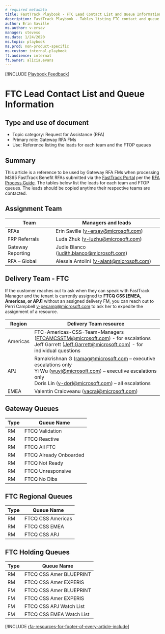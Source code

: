 ```yaml
---  
# required metadata  
title: FastTrack Playbook - FTC Lead Contact List and Queue Information  
description: FastTrack Playbook - Tables listing FTC contact and queue information 
author: Erin Saville  
ms.author: v-ersav  
manager: steveso
ms.date: 1/24/2020  
ms.topic: playbook  
ms.prod: non-product-specific  
ms.custom: internal-playbook  
ft.audience: internal  
ft.owner: alicia.evans
---  
```

[!INCLUDE [Playbook Feedback](./includes/questions-feedback.md)]

# FTC Lead Contact List and Queue Information

## Type and use of document

- Topic category: Request for Assistance (RFA)
- Primary role: Gateway RFA FMs
- Use: Reference listing the leads for each team and the FTOP queues

## Summary

This article is a reference to be used by Gateway RFA FMs when processing M365 FastTrack Benefit RFAs submitted via the [FastTrack Portal](https://fasttrack.microsoft.com/) per the [RFA Process Guide](rfa-process-guide.md). The tables below list the leads for each team and FTOP queues. The leads should be copied anytime their respective teams are contacted.

## Assignment Team

|    Team                   |    Managers and leads                                 |
|-------------------------- |-----------------------------------------------------  |
|    RFAs                   |    Erin Saville ([v-ersav@microsoft.com](mailto:v-ersav@microsoft.com))      |
|    FRP Referrals          |    Luda Zhuk ([v-luzhu@microsoft.com](mailto:v-luzhu@microsoft.com))   |
|    Gateway Reporting      |    Judie Blanco ([judith.blanco@microsoft.com](mailto:judith.blanco@microsoft.com))         |
|    RFA – Global           |    Alessia Antolini ([v-alant@microsoft.com](mailto:v-alant@microsoft.com))           |

## Delivery Team - FTC

If the customer reaches out to ask when they can speak with FastTrack Manager and the tenant is currently assigned to **FTCQ CSS [EMEA, Americas, or APJ]** without an assigned delivery FM, you can reach out to Perri Campbell [v-pecamp@microsoft.com](mailto:v-pecamp@microsoft.com) to ask her to expedite the assignment of a resource.

| Region     | Delivery Team resource     |
|------------    |------------------------------------------------------------------------------------------------------------------------------------------------------------------------------------------------------------------------------------------------------------------------------------    |
|   Americas     |   FTC-Americas-CSS-Team-Managers ([FTCAMCSSTM@microsoft.com](mailto:FTCAMCSSTM@microsoft.com)) - for escalations <br />  Jeff Garrett ([Jeff.Garrett@microsoft.com](mailto:Jeff.Garrett@microsoft.com)) - for individual questions      |
|   APJ     |   Ramakrishnan G ([ramag@microsoft.com](mailto:ramag@microsoft.com) – executive escalations only <br />  Yi Wu ([wuyi@microsoft.com](mailto:wuyi@microsoft.com)) – executive escalations only<br />  Doris Lin ([v-dorl@microsoft.com](mailto:v-dorl@microsoft.com)) – all escalations     |
|   EMEA     |   Valentin Craioveanu ([vacrai@microsoft.com](mailto:vacrai@microsoft.com))      |

## Gateway Queues

|    Type        |    Queue Name                    |
|------------    |------------------------------    |
|    RM          |    FTCQ Validation               |
|    RM          |    FTCQ Reactive                 |
|    RM          |    FTCQ All FTC                  |
|    RM          |    FTCQ Already Onboarded        |
|    RM          |    FTCQ Not Ready                |
|    RM          |    FTCQ Unresponsive             |
|    RM          |    FTCQ No Dibs                  |

## FTC Regional Queues

|    Type        |    Queue Name               |
|------------    |-------------------------    |
|    RM          |    FTCQ CSS Americas        |
|    RM          |    FTCQ CSS EMEA            |
|    RM          |    FTCQ CSS APJ             |

## FTC Holding Queues

|    Type        |    Queue Name                      |
|------------    |--------------------------------    |
|    RM          |    FTCQ CSS Amer BLUEPRINT         |
|    RM          |    FTCQ CSS Amer EXPERIS           |
|    FM          |    FTCQ CSS Amer BLUEPRINT         |
|    FM          |    FTCQ CSS Amer EXPERIS           |
|    FM          |    FTCQ CSS APJ Watch List         |
|    FM          |    FTCQ CSS EMEA Watch List        |

[!INCLUDE [rfa-resources-for-footer-of-every-article-include](includes/rfa-resources-for-footer-of-every-article-include.md)]

